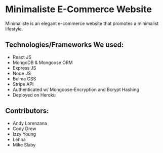 # Minimaliste E-Commerce Website
Minimaliste is an elegant e-commerce website that promotes a minimalist lifestyle.

## Technologies/Frameworks We used:
* React JS
* MongoDB & Mongoose ORM
* Express JS
* Node JS
* Bulma CSS
* Stripe API
* Authenticated w/ Mongoose-Encryption and Bcrypt Hashing
* Deployed on Heroku


## Contributors:
* Andy Lorenzana
* Cody Drew
* Izzy Young
* Lehna
* Mike Slaby
